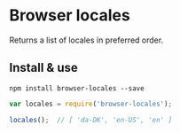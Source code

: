 # Browser locales

Returns a list of locales in preferred order.

## Install & use

```shell
npm install browser-locales --save
```

```js
var locales = require('browser-locales');

locales();	// [ 'da-DK', 'en-US', 'en' ]
```
